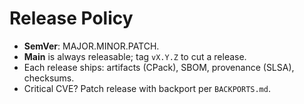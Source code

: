 # Release Policy

- **SemVer**: MAJOR.MINOR.PATCH.
- **Main** is always releasable; tag `vX.Y.Z` to cut a release.
- Each release ships: artifacts (CPack), SBOM, provenance (SLSA), checksums.
- Critical CVE? Patch release with backport per `BACKPORTS.md`.
